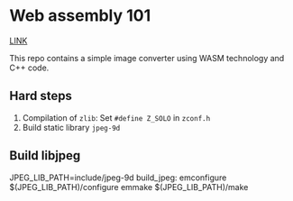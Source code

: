 # Web assembly 101

[LINK](https://kopytjuk.github.io/wasm-image-converter/website/index.html)

This repo contains a simple image converter using WASM technology and C++ code.

## Hard steps

1. Compilation of `zlib`: Set `#define Z_SOLO` in `zconf.h`
2. Build static library `jpeg-9d`

## Build libjpeg

JPEG_LIB_PATH=include/jpeg-9d
build_jpeg:
	emconfigure $(JPEG_LIB_PATH)/configure
	emmake $(JPEG_LIB_PATH)/make